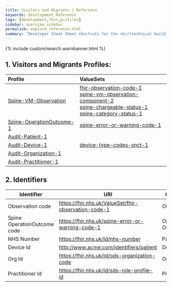 ```yaml
---
title: Visitors and Migrants | Reference
keywords: development Reference
tags: [development,fhir,profiles]
sidebar: overview_sidebar
permalink: explore_reference.html
summary: "Developer Cheat Sheet shortcuts for the <br/>technical build of Visitors and Migrants API."
---
```


{% include custom/search.warnbanner.html %}

## 1. Visitors and Migrants Profiles: ##

| Profile | ValueSets |
| :--------- |:-------- |
| [Spine-VM-Observation](https://fhir.nhs.uk/StructureDefinition/spine-vm-observation-2) | [fhir-observation-code-1](https://fhir.nhs.uk/ValueSet/fhir-observation-code-1) <br /> [spine-vm-observation-component-2](https://fhir.nhs.uk/ValueSet/spine-vm-observation-component-2) <br /> [spine-chargeable-status-1](https://fhir.nhs.uk/ValueSet/spine-chargeable-status-1) <br /> [spine-category-status-1](https://fhir.nhs.uk/ValueSet/spine-category-status-1) |
| [Spine-OperationOutcome-1](https://fhir.nhs.uk/StructureDefinition/spine-operationoutcome-1) | [spine-error-or-warning-code-1](https://fhir.nhs.uk/ValueSet/spine-error-or-warning-code-1) <br /> |
| [Audit-Patient-1](https://fhir.nhs.uk/StructureDefinition/audit-patient-1) ||
| [Audit-Device-1](https://fhir.nhs.uk/StructureDefinition/audit-device-1) | [device-type-codes-snct-1](https://fhir.nhs.uk/ValueSet/device-type-codes-snct-1) <br /> |
| [Audit-Organization-1](https://fhir.nhs.uk/StructureDefinition/audit-organization-1) ||
| [Audit-Practitioner-1](https://fhir.nhs.uk/StructureDefinition/audit-practitioner-1) ||


## 2. Identifiers ##

| Identifier | URI | Comment |
|--------------------------------------------|----------|----|
| Observation code | https://fhir.nhs.uk/ValueSet/fhir-observation-code-1 | Observation |
| Spine OperationOutcome code | https://fhir.nhs.uk/spine-error-or-warning-code-1 | Operation Outcome |
| NHS Number  | https://fhir.nhs.uk/Id/nhs-number | Patient |
| Device Id  | http://www.acme.com/identifiers/patient | Device |
| Org Id  | https://fhir.nhs.uk/Id/ods-organization-code | Organization |
| Practitioner Id  | https://fhir.nhs.uk/Id/sds-role-profile-id | Practitioner |

